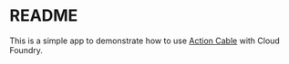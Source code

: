 # README

This is a simple app to demonstrate how to use [Action Cable](https://github.com/rails/rails/tree/master/actioncableb) with Cloud Foundry.
